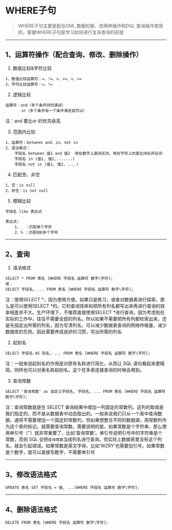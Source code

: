 # WHERE子句
> WHERE子句主要是配合DML 数据的删、改两种操作和DQL 查询操作使用的，掌握WHERE子句是学习如何进行复杂查询的前提
---


## 1、运算符操作（配合查询、修改、删除操作）

1. 数值比较&字符比较
```
1、数值比较运算符：=、!=、>、>=、<、<=
2、字符比较运算符：=、!=
```

2. 逻辑比较
```
运算符：and（多个条件同时满足）
       or（多个条件有一个条件满足就可以）
```
注：and 要比or 的优先级高

3. 范围内比较
```
1、运算符：between and、in、not in
2、语法格式：
    字段名 between 值1 and 值2  用在数字上是闭区间，用在字符上的是左闭右开区间
    字段名 in (值1, 值2,.......)
    字段名 not in (值1, 值2，....)
```

4. 匹配空、非空
```
1、空：is null
2、非空：is not null
```

5. 模糊比较
```
字段名 like 表达式

表达式:
    1、_ ：匹配单个字符
    2、% ：匹配0到多个字符
```
---


## 2、查询

1. 语法格式
```
SELECT * FROM 表名 [WHERE 字段名 运算符 数字\字符]; 
或：
SELECT 字段名, ... FROM 表名 [WHERE 字段名 运算符 数字\字符];
```

注：使用SELECT *，因为使用方便。如果只是练习，或者对数据表进行探索，那么是可以使用SELECT *的。它的查询效率和把所有列名都写出来再进行查询的效率相差并不大。生产环境下，不推荐直接使用SELECT *进行查询，因为考虑到在实际的工作中，往往不需要全部的列名，所以如果不需要把所有列都检索出来，还是先指定出所需的列名，因为写清列名，可以减少数据表查询的网络传输量，减少数据库的负担。因此需要养成良好的习惯，写出所需的列名

2. 起别名
```
SELECT 字段名 AS 别名, ... FROM 表名 [WHERE 字段名 运算符 数字\字符];
```

注：一般来说起别名的作用是对原有名称进行简化，从而让 SQL 语句看起来更精简。同样也可以对表名称起别名，这个在多表连接查询的时候会用到。

3. 查询常数
```
SELECT '查询常数' as 自定义字段名, 字段名, ... FROM 表名 [WHERE 字段名 运算符 数字\字符];
```

注：查询常数就是在 SELECT 查询结果中增加一列固定的常数列。这列的取值是我们指定的，而不是从数据表中动态取出的。一般来说我们只从一个表中查询数据，通常不需要增加一个固定的常数列，但如果想整合不同的数据源，用常数列作为这个表的标记，就需要查询常数。需要说明的是，如果常数是个字符串，那么使用单引号（‘’）就非常重要了，比如‘查询常数’。单引号说明引号中的字符串是个常数，否则 SQL 会把`查询常数`当成列名进行查询，但实际上数据表里没有这个列名，就会引起错误。如果常数是英文字母，比如'WZRY'也需要加引号。如果常数是个数字，就可以直接写数字，不需要单引号

---


## 3、修改语法格式
```
UPDATE 表名 SET 字段名 = 值, ...[WHERE 字段名 运算符 数字\字符];
```
---


## 4、删除语法格式
```
DELETE FROM 表名 [WHERE 字段名 运算符 数字\字符];
```
